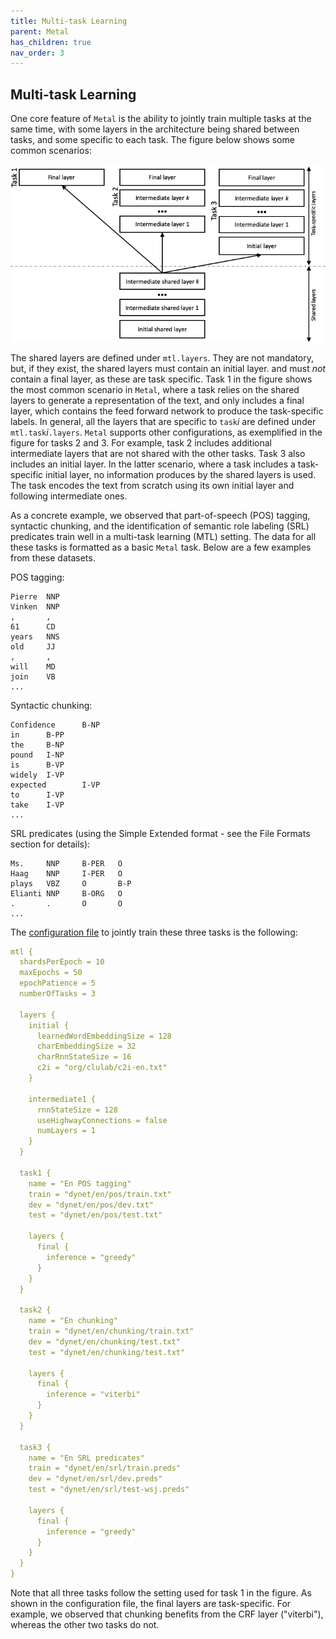 ```yaml
---
title: Multi-task Learning
parent: Metal
has_children: true
nav_order: 3
---
```


## Multi-task Learning

One core feature of `Metal` is the ability to jointly train multiple tasks at the same time, with some layers in the architecture being shared between tasks, and some specific to each task. The figure below shows some common scenarios:

![Multi-task learning architecture](images/multi-arch.png)

The shared layers are defined under `mtl.layers`. They are not mandatory, but, if they exist, the shared layers must contain an initial layer. and must _not_ contain a final layer, as these are task specific. Task 1 in the figure shows the most common scenario in `Metal`, where a task relies on the shared layers to generate a representation of the text, and only includes a final layer, which contains the feed forward network to produce the task-specific labels. In general, all the layers that are specific to `task`_i_ are defined under `mtl.task`_i_`.layers`. `Metal` supports other configurations, as exemplified in the figure for tasks 2 and 3. For example, task 2 includes additional intermediate layers that are not shared with the other tasks. Task 3 also includes an initial layer. In the latter scenario, where a task includes a task-specific initial layer, no information produces by the shared layers is used. The task encodes the text from scratch using its own initial layer and following intermediate ones. 

As a concrete example, we observed that part-of-speech (POS) tagging, syntactic chunking, and the identification of semantic role labeling (SRL) predicates train well in a multi-task learning (MTL) setting. The data for all these tasks is formatted as a basic `Metal` task. Below are a few examples from these datasets.

POS tagging:
```
Pierre  NNP
Vinken  NNP
,       ,
61      CD
years   NNS
old     JJ
,       ,
will    MD
join    VB
... 
```

Syntactic chunking:
```
Confidence      B-NP
in      B-PP
the     B-NP
pound   I-NP
is      B-VP
widely  I-VP
expected        I-VP
to      I-VP
take    I-VP
...
```

SRL predicates (using the Simple Extended format - see the File Formats section for details):
```
Ms.     NNP     B-PER   O
Haag    NNP     I-PER   O
plays   VBZ     O       B-P
Elianti NNP     B-ORG   O
.       .       O       O
...
```

The [configuration file](https://github.com/clulab/processors/blob/master/main/src/main/resources/org/clulab/mtl-en-pos-chunk-srlp.conf) to jointly train these three tasks is the following:

```yml
mtl {
  shardsPerEpoch = 10
  maxEpochs = 50
  epochPatience = 5
  numberOfTasks = 3

  layers {
    initial {
      learnedWordEmbeddingSize = 128
      charEmbeddingSize = 32
      charRnnStateSize = 16
      c2i = "org/clulab/c2i-en.txt"
    }

    intermediate1 {
      rnnStateSize = 128
      useHighwayConnections = false
      numLayers = 1
    }
  }

  task1 {
    name = "En POS tagging"
    train = "dynet/en/pos/train.txt"
    dev = "dynet/en/pos/dev.txt"
    test = "dynet/en/pos/test.txt"

    layers {
      final {
        inference = "greedy"
      }
    }
  }

  task2 {
    name = "En chunking"
    train = "dynet/en/chunking/train.txt"
    dev = "dynet/en/chunking/test.txt"
    test = "dynet/en/chunking/test.txt"

    layers {
      final {
        inference = "viterbi"
      }
    }
  }

  task3 {
    name = "En SRL predicates"
    train = "dynet/en/srl/train.preds"
    dev = "dynet/en/srl/dev.preds"
    test = "dynet/en/srl/test-wsj.preds"

    layers {
      final {
        inference = "greedy"
      }
    }
  }
}
```

Note that all three tasks follow the setting used for task 1 in the figure. As shown in the configuration file, the final layers are task-specific. For example, we observed that chunking benefits from the CRF layer ("viterbi"), whereas the other two tasks do not. 


